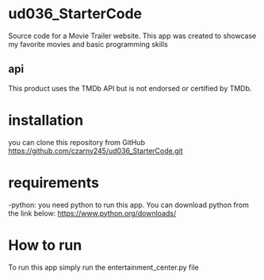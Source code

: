 # ud036_StarterCode
Source code for a Movie Trailer website.
This app was created to showcase my favorite movies
and basic programming skills

## api
This product uses the TMDb API but is not endorsed or certified by TMDb.

# installation
you can clone this repository from GitHub
https://github.com/czarny245/ud036_StarterCode.git

# requirements
-python: you need python to run this app. 
You can download python from the link below:
https://www.python.org/downloads/

# How to run
To run this app simply run the entertainment_center.py file 